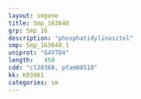 ```yaml
---
layout: smgene
title: Smp_163640
grp: Smp_16
description: "phosphatidylinositol"
smp: Smp_163640.1
uniprot: "G4V7D4"
length:   450
cdd: "cl20360, pfam08510"
kk: K03861
categories: sm
---
```


